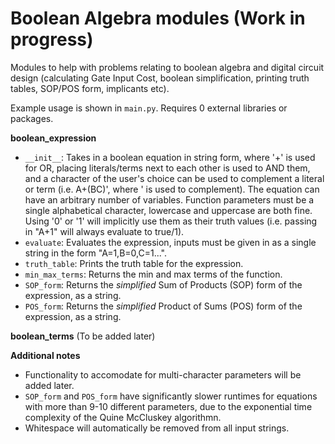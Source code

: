 # Boolean Algebra modules (Work in progress)
Modules to help with problems relating to boolean algebra and digital circuit design (calculating Gate Input Cost, boolean simplification, printing truth tables, SOP/POS form, implicants etc). 

Example usage is shown in `main.py`.
Requires 0 external libraries or packages. 



**boolean_expression**
- `__init__`: Takes in a boolean equation in string form, where '+' is used for OR, placing literals/terms next to each other is used to AND them, and a character of the user's choice can be used to complement a literal or term (i.e. A+(BC)', where ' is used to complement). The equation can have an arbitrary number of variables. Function parameters must be a single alphabetical character, lowercase and uppercase are both fine. Using '0' or '1' will implicitly use them as their truth values (i.e. passing in "A+1" will always evaluate to true/1).
- `evaluate`: Evaluates the expression, inputs must be given in as a single string in the form "A=1,B=0,C=1...".
- `truth_table`: Prints the truth table for the expression.
- `min_max_terms`: Returns the min and max terms of the function.
- `SOP_form`: Returns the *simplified* Sum of Products (SOP) form of the expression, as a string. 
- `POS_form`: Returns the *simplified* Product of Sums (POS) form of the expression, as a string.



**boolean_terms**
(To be added later)



**Additional notes**
- Functionality to accomodate for multi-character parameters will be added later.
- `SOP_form` and `POS_form` have significantly slower runtimes for equations with more than 9-10 different parameters, due to the exponential time complexity of the Quine McCluskey algorithmn.
- Whitespace will automatically be removed from all input strings.
